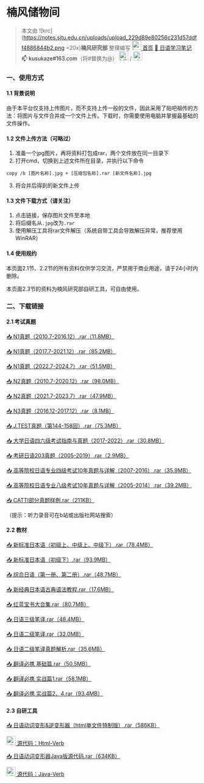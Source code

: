 # 楠风储物间

> 本文由 ![krc](https://notes.sjtu.edu.cn/uploads/upload_229d89e80256c231d57ddff4886844b2.png =20x)**楠风研究部** 整理编写
<a href="https://notes.sjtu.edu.cn/s/79qiYbtis"><img src="https://notes.sjtu.edu.cn/uploads/upload_229d89e80256c231d57ddff4886844b2.png" alt="krc" width="24"/> 首页</a>
[:memo: 日语学习笔记](https://notes.sjtu.edu.cn/s/hCLBAZd-P)
<a>:mailbox: kusukaze#163.com</a>（将#替换为@）
<a href="https://space.bilibili.com/3546632117291336"><img src="https://notes.sjtu.edu.cn/uploads/upload_652ed90d15c35fe87c7f0b2f2c17f455.png" alt="bilibili" width="24"/></a> / <a href="https://github.com/kusukaze"><img src="https://notes.sjtu.edu.cn/uploads/upload_475adc9228700716bfb367616dfa5a61.png" alt="github" width="24"/></a>

### 一、使用方式

#### 1.1 背景说明

由于本平台仅支持上传图片，而不支持上传一般的文件，因此采用了贴吧祖传的方法：将图片与文件合并成一个文件上传。下载时，你需要使用电脑并掌握最基础的文件操作。

#### 1.2 文件上传方法（可略过）

1. 准备一个jpg图片，再将资料打包成rar，两个文件放在同一目录下
2. 打开cmd，切换到上述文件所在目录，并执行以下命令
```bash=
copy /b [图片名称].jpg + [压缩包名称].rar [新文件名称].jpg
```
3. 将合并后得到的新文件上传

#### 1.3 文件下载方式（请关注）

1. 点击链接，保存图片文件至本地
2. 将后缀名从```.jpg```改为```.rar```
3. 使用解压工具将rar文件解压（系统自带工具会导致解压异常，推荐使用WinRAR）

#### 1.4 使用规约
本页面2.1节、2.2节的所有资料仅供学习交流，严禁用于商业用途，请于24小时内删除。

本页面2.3节的资料为楠风研究部自研工具，可自由使用。

### 二、下载链接

#### 2.1 考试真题

[:inbox_tray: N1真题（2010.7-2016.12）.rar（11.8MB）](https://notes.sjtu.edu.cn/uploads/upload_97b337f659e84550dc2ae9047952c3f1.jpg)

[:inbox_tray: N1真题（2017.7-2021.12）.rar（85.2MB）](https://notes.sjtu.edu.cn/uploads/upload_baf78caaeb07d8424e89361922118d36.jpg)

[:inbox_tray: N1真题（2022.7-2024.7）.rar（51.5MB）](https://notes.sjtu.edu.cn/uploads/upload_1e68908618005356c224e486ced86c56.jpg)

[:inbox_tray: N2真题（2010.7-2020.12）.rar（98.0MB）](https://notes.sjtu.edu.cn/uploads/upload_00f73bd6df7ae97242bba46651ea7206.jpg)

[:inbox_tray: N2真题（2021.7-2023.7）.rar（47.9MB）](https://notes.sjtu.edu.cn/uploads/upload_fc048e6fee566dac037ec38246ee38ff.jpg)

[:inbox_tray: N3真题（2016.12-2017.12）.rar（8.1MB）](https://notes.sjtu.edu.cn/uploads/upload_f08eef1bc684b8f0649c52a48c0eecbc.jpg)


[:inbox_tray: J.TEST真题（第144-158回）.rar（75.3MB）](https://notes.sjtu.edu.cn/uploads/upload_b76dc385686cd673686ab0ae5c6f9e82.jpg)

[:inbox_tray: 大学日语四六级考试指南与真题（2017-2022）.rar（30.8MB）](https://notes.sjtu.edu.cn/uploads/upload_070fe165d89975dcd812abc95eb294ea.jpg)

[:inbox_tray: 考研日语203真题（2005-2019）.rar（2.9MB）](https://notes.sjtu.edu.cn/uploads/upload_79f71ceaa07ecce08b92117cd379d758.jpg)

[:inbox_tray: 高等院校日语专业四级考试10年真题与详解（2007-2016）.rar（35.9MB）](https://notes.sjtu.edu.cn/uploads/upload_f5dce163785823c5d05b86dc2cd4f280.jpg)

[:inbox_tray: 高等院校日语专业八级考试10年真题与详解（2005-2014）.rar（39.2MB）](https://notes.sjtu.edu.cn/uploads/upload_267c8c71dd7210e7d8c8ad17ece13f2a.jpg)

[:inbox_tray: CATTI部分真题样例.rar（211KB）](https://notes.sjtu.edu.cn/uploads/upload_179a33c1b7a8b416df506cf0f1442ee4.jpg)


（提示：听力录音可在b站或出版社网站搜索）

#### 2.2 教材

[:inbox_tray: 新标准日本语（初级上、中级上、中级下）.rar（78.4MB）](https://notes.sjtu.edu.cn/uploads/upload_91f5c176ab198a4ca85a6de344a46948.jpg)

[:inbox_tray: 新标准日本语（初级下）.rar（93.9MB）](https://notes.sjtu.edu.cn/uploads/upload_dbfd8a1ad3fabb751f437c4f2fddd3c9.jpg)

[:inbox_tray: 综合日语（第一册、第二册）.rar（48.7MB）](https://notes.sjtu.edu.cn/uploads/upload_806f7067c938d7a5e7bbe7b1d3510c72.jpg)

[:inbox_tray: 新经典日本语古典语法教程.rar（17.6MB）](https://notes.sjtu.edu.cn/uploads/upload_1ec1827493e4582a411527ee026d728a.jpg)

[:inbox_tray: 红蓝宝书大合集.rar（80.7MB）](https://notes.sjtu.edu.cn/uploads/upload_395bb20b193056244278d5e3cbacb911.jpg)

[:inbox_tray: 日语三级笔译.rar（48.4MB）](https://notes.sjtu.edu.cn/uploads/upload_550a58ae06ba7d60e237d248c4dc8af6.jpg)

[:inbox_tray: 日语二级笔译.rar（32.0MB）](https://notes.sjtu.edu.cn/uploads/upload_afff3a9654aa577f96cf6230e81fcd4a.jpg)

[:inbox_tray: 日语二级笔译真题解析.rar（35.6MB）](https://notes.sjtu.edu.cn/uploads/upload_dc038ff33d2e767fc80cb21c749d3245.jpg)

[:inbox_tray: 翻译必携 基础篇.rar（50.5MB）](https://notes.sjtu.edu.cn/uploads/upload_8f0403e90d711bcc6c7335acd83b8d7b.jpg)

[:inbox_tray: 翻译必携 实战篇1.rar（58.1MB）](https://notes.sjtu.edu.cn/uploads/upload_2478e5baae701b2583e1e6598fd4d614.jpg)

[:inbox_tray: 翻译必携 实战篇2、4.rar（93.4MB）](https://notes.sjtu.edu.cn/uploads/upload_bf3395aac5ea4d22b071c04d76b1cc57.jpg)


#### 2.3 自研工具
[:inbox_tray: 日语动词变形&逆变形器（html单文件特制版）.rar（586KB）](https://notes.sjtu.edu.cn/uploads/upload_e03ba2f0cd0ea042f94c01bdee58d80b.jpg)

<a href="https://github.com/kusukaze/Html-Verb"><img src="https://notes.sjtu.edu.cn/uploads/upload_475adc9228700716bfb367616dfa5a61.png" alt="github" width="24"/> 源代码：Html-Verb</a>


[:inbox_tray: 日语动词变形器Java版源代码.rar（634KB）](https://notes.sjtu.edu.cn/uploads/upload_0e98a7ac6b60ee34fbf25920bbddcc52.jpg)

<a href="https://github.com/kusukaze/Java-Verb"><img src="https://notes.sjtu.edu.cn/uploads/upload_475adc9228700716bfb367616dfa5a61.png" alt="github" width="24"/> 源代码：Java-Verb</a>
